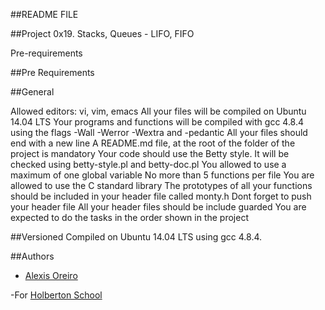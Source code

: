 ##README FILE


##Project 0x19. Stacks, Queues - LIFO, FIFO 

Pre-requirements 


##Pre Requirements

##General


Allowed editors: vi, vim, emacs
All your files will be compiled on Ubuntu 14.04 LTS
Your programs and functions will be compiled with gcc 4.8.4 using the flags -Wall -Werror -Wextra and -pedantic
All your files should end with a new line
A README.md file, at the root of the folder of the project is mandatory
Your code should use the Betty style. It will be checked using betty-style.pl and betty-doc.pl
You allowed to use a maximum of one global variable
No more than 5 functions per file
You are allowed to use the C standard library
The prototypes of all your functions should be included in your header file called monty.h
Dont forget to push your header file
All your header files should be include guarded
You are expected to do the tasks in the order shown in the project


##Versioned 
Compiled on Ubuntu 14.04 LTS using gcc 4.8.4.


##Authors 
- [Alexis Oreiro](https://github.com/alexoreiro)


-For [Holberton School](https://www.holbertonschool.com/uy)
